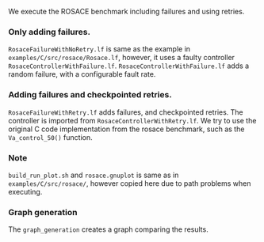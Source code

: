 We execute the ROSACE benchmark including failures and using retries.

### Only adding failures.
`RosaceFailureWithNoRetry.lf` is same as the example in `examples/C/src/rosace/Rosace.lf`, however, it uses a faulty controller `RosaceControllerWithFailure.lf`.
`RosaceControllerWithFailure.lf` adds a random failure, with a configurable fault rate.

### Adding failures and checkpointed retries.
`RosaceFailureWithRetry.lf` adds failures, and checkpointed retries. The controller is imported from `RosaceControllerWithRetry.lf`.
We try to use the original C code implementation from the rosace benchmark, such as the `Va_control_50()` function.

### Note
`build_run_plot.sh` and `rosace.gnuplot` is same as in `examples/C/src/rosace/`, however copied here due to path problems when executing.

### Graph generation
The `graph_generation` creates a graph comparing the results.